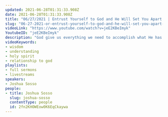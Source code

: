 ```yaml
---
updated: 2021-06-28T01:31:33.908Z
date: 2021-06-28T01:31:33.908Z
title: "06/27/2021 | Entrust Yourself to God and He Will Set You Apart (Pastor Joshua Sosso)"
slug: "06-27-2021-or-entrust-yourself-to-god-and-he-will-set-you-apart-pastor"
videoLink: "https://www.youtube.com/watch?v=jeE2KBeImyk"
YoutubeID: "jeE2KBeImyk"
description: "God give us everything we need to accomplish what He has set before us. Like He did with Daniel, God will exalt us above our peers when we honor Him and allow Him to lead us. If we truly believe that ultimate wisdom comes from the Holy Spirit, then we must obey and submit to His leading. He should be first place we should look for answers, how to solve problems, and the next step we should take. See the areas that God has placed us as areas we are responsible for and turn to Him with all our heart, soul and strength like King Josiah did. Have a passion and fervent obedience for the Lord because now is our season of implementation! This sermon was delivered by Pastor Joshua Sosso at Freedom Fellowship Church International on June 27, 2021."
videoKeywords:
- wisdom
- understanding
- holy spirit
- relationship to god
playlists:
- full sermons
- livestreams
speakers:
- Joshua Sosso
people:
- title: Joshua Sosso
  slug: joshua-sosso
  contentType: people
  id: 2fn2KHOWEow0K6EqCkaywa
---
```


